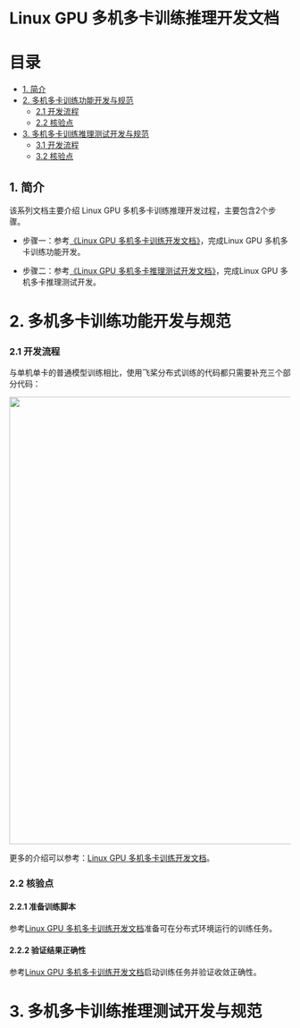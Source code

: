 # Linux GPU 多机多卡训练推理开发文档

# 目录

- [1. 简介](#1)
- [2. 多机多卡训练功能开发与规范](#2)
    - [2.1 开发流程](#2.1)
    - [2.2 核验点](#2.2)
- [3. 多机多卡训练推理测试开发与规范](#3)
    - [3.1 开发流程](#3.1)
    - [3.2 核验点](#3.2)

<a name="1"></a>

## 1. 简介

该系列文档主要介绍 Linux GPU 多机多卡训练推理开发过程，主要包含2个步骤。


- 步骤一：参考[《Linux GPU 多机多卡训练开发文档》](./train_fleet_infer_python.md)，完成Linux GPU 多机多卡训练功能开发。

- 步骤二：参考[《Linux GPU 多机多卡推理测试开发文档》](./test_train_pact_infer_python.md)，完成Linux GPU 多机多卡推理测试开发。


<a name="2"></a>

# 2. 多机多卡训练功能开发与规范

<a name="2.1"></a>

### 2.1 开发流程

与单机单卡的普通模型训练相比，使用飞桨分布式训练的代码都只需要补充三个部分代码：

<div align="center">
    <img src="./images/data_parallel.png" width="800">
</div>


更多的介绍可以参考：[Linux GPU 多机多卡训练开发文档](./train_fleet_infer_python.md)。

<a name="2.2"></a>

### 2.2 核验点

#### 2.2.1 准备训练脚本

参考[Linux GPU 多机多卡训练开发文档](./train_fleet_infer_python.md)准备可在分布式环境运行的训练任务。

#### 2.2.2 验证结果正确性

参考[Linux GPU 多机多卡训练开发文档](./train_fleet_infer_python.md)启动训练任务并验证收敛正确性。

<a name="3"></a>

# 3. 多机多卡训练推理测试开发与规范
